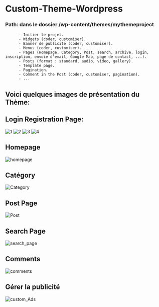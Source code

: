 # Custom-Theme-Wordpress
### Path: dans le dossier /wp-content/themes/mythemeproject
          - Initier le projet.
          - Widgets (coder, customiser).
          - Banner de publicité (coder, customiser).
          - Menus (coder, customiser).
          - Pages (Homepage, Category, Post, search, archive, login, inscription, envoie d'email, Google Map, page de contact, ...).
          - Posts (format : standard, audio, video, gallery).
          - Template page.
          - Pagination.
          - Comment in the Post (coder, customiser, pagination).
          - ...
## Voici quelques images de présentation du Thème:
## Login Registration Page:
![1](https://github.com/Formation-Wordpress/Custom-Theme-Wordpress/assets/107623849/dc00c6b2-541d-4f7f-bae8-5d92644a3dc4)
![2](https://github.com/Formation-Wordpress/Custom-Theme-Wordpress/assets/107623849/f9d8d68d-9c3e-47aa-8827-817bae51fd07)
![3](https://github.com/Formation-Wordpress/Custom-Theme-Wordpress/assets/107623849/f7517428-f999-4d51-98af-4c42bfcc8abf)
![4](https://github.com/Formation-Wordpress/Custom-Theme-Wordpress/assets/107623849/e28d36e6-1c1d-4b4b-97cd-762c2b019547)

## Homepage
![homepage](https://github.com/Formation-Wordpress/Custom-Theme-Wordpress/assets/107623849/ffb1b9f3-00c2-4306-b966-9acfd1dfb754)

## Catégory
![Category](https://github.com/Formation-Wordpress/Custom-Theme-Wordpress/assets/107623849/cc04e31c-c323-444d-8fce-d0acb2823c93)

## Post Page
![Post](https://github.com/Formation-Wordpress/Custom-Theme-Wordpress/assets/107623849/c671273c-5baf-4cf7-ab70-6cc230fcc95b)

## Search Page
![search_page](https://github.com/Formation-Wordpress/Custom-Theme-Wordpress/assets/107623849/1b6f1133-3799-4bb4-b0d3-1333f8f58890)

## Comments
![comments](https://github.com/Formation-Wordpress/Custom-Theme-Wordpress/assets/107623849/ce3e630a-bafd-4e61-b3a8-f653c5043032)

## Gérer la publicité
![custom_Ads](https://github.com/Formation-Wordpress/Custom-Theme-Wordpress/assets/107623849/552e592d-a386-4a0d-80b2-1223a810077d)


